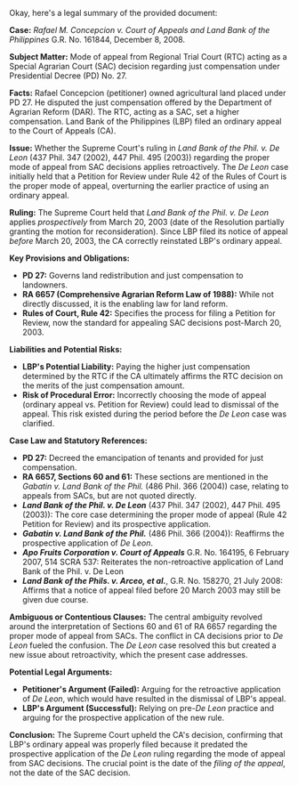 Okay, here's a legal summary of the provided document:

**Case:** *Rafael M. Concepcion v. Court of Appeals and Land Bank of the Philippines* G.R. No. 161844, December 8, 2008.

**Subject Matter:** Mode of appeal from Regional Trial Court (RTC) acting as a Special Agrarian Court (SAC) decision regarding just compensation under Presidential Decree (PD) No. 27.

**Facts:** Rafael Concepcion (petitioner) owned agricultural land placed under PD 27. He disputed the just compensation offered by the Department of Agrarian Reform (DAR). The RTC, acting as a SAC, set a higher compensation. Land Bank of the Philippines (LBP) filed an ordinary appeal to the Court of Appeals (CA).

**Issue:** Whether the Supreme Court's ruling in *Land Bank of the Phil. v. De Leon* (437 Phil. 347 (2002), 447 Phil. 495 (2003)) regarding the proper mode of appeal from SAC decisions applies retroactively. The *De Leon* case initially held that a Petition for Review under Rule 42 of the Rules of Court is the proper mode of appeal, overturning the earlier practice of using an ordinary appeal.

**Ruling:** The Supreme Court held that *Land Bank of the Phil. v. De Leon* applies *prospectively* from March 20, 2003 (date of the Resolution partially granting the motion for reconsideration). Since LBP filed its notice of appeal *before* March 20, 2003, the CA correctly reinstated LBP's ordinary appeal.

**Key Provisions and Obligations:**

*   **PD 27:** Governs land redistribution and just compensation to landowners.
*   **RA 6657 (Comprehensive Agrarian Reform Law of 1988):** While not directly discussed, it is the enabling law for land reform.
*   **Rules of Court, Rule 42:** Specifies the process for filing a Petition for Review, now the standard for appealing SAC decisions post-March 20, 2003.

**Liabilities and Potential Risks:**

*   **LBP's Potential Liability:** Paying the higher just compensation determined by the RTC if the CA ultimately affirms the RTC decision on the merits of the just compensation amount.
*   **Risk of Procedural Error:** Incorrectly choosing the mode of appeal (ordinary appeal vs. Petition for Review) could lead to dismissal of the appeal. This risk existed during the period before the *De Leon* case was clarified.

**Case Law and Statutory References:**

*   **PD 27:** Decreed the emancipation of tenants and provided for just compensation.
*   **RA 6657, Sections 60 and 61:** These sections are mentioned in the *Gabatin v. Land Bank of the Phil.* (486 Phil. 366 (2004)) case, relating to appeals from SACs, but are not quoted directly.
*   ***Land Bank of the Phil. v. De Leon*** (437 Phil. 347 (2002), 447 Phil. 495 (2003)): The core case determining the proper mode of appeal (Rule 42 Petition for Review) and its prospective application.
*   ***Gabatin v. Land Bank of the Phil.*** (486 Phil. 366 (2004)): Reaffirms the prospective application of *De Leon*.
*   ***Apo Fruits Corporation v. Court of Appeals*** G.R. No. 164195, 6 February 2007, 514 SCRA 537: Reiterates the non-retroactive application of Land Bank of the Phil. v. De Leon
*   ***Land Bank of the Phils. v. Arceo, et al.***, G.R. No. 158270, 21 July 2008: Affirms that a notice of appeal filed before 20 March 2003 may still be given due course.

**Ambiguous or Contentious Clauses:** The central ambiguity revolved around the interpretation of Sections 60 and 61 of RA 6657 regarding the proper mode of appeal from SACs. The conflict in CA decisions prior to *De Leon* fueled the confusion. The *De Leon* case resolved this but created a new issue about retroactivity, which the present case addresses.

**Potential Legal Arguments:**

*   **Petitioner's Argument (Failed):** Arguing for the retroactive application of *De Leon*, which would have resulted in the dismissal of LBP's appeal.
*   **LBP's Argument (Successful):** Relying on pre-*De Leon* practice and arguing for the prospective application of the new rule.

**Conclusion:** The Supreme Court upheld the CA's decision, confirming that LBP's ordinary appeal was properly filed because it predated the prospective application of the *De Leon* ruling regarding the mode of appeal from SAC decisions. The crucial point is the date of the *filing of the appeal*, not the date of the SAC decision.
